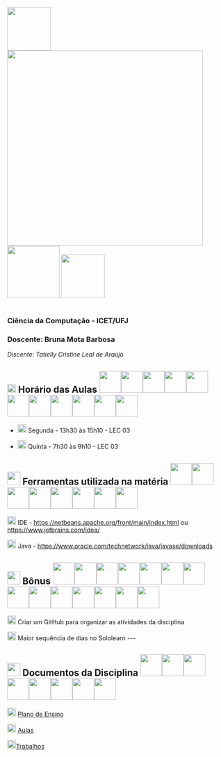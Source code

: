 <img src="https://github.com/user-attachments/assets/b1fa33cf-43ec-4637-8c2a-cd41f16bf0ff" width="100">  <img src="https://github.com/user-attachments/assets/81838698-97c1-4b50-9513-3d0aba9b13b1" width="450"> <img src="https://github.com/user-attachments/assets/03d53aca-9552-49f2-b8d0-062550533afb" width="120"> <img src="https://github.com/user-attachments/assets/b1fa33cf-43ec-4637-8c2a-cd41f16bf0ff" width="100"> 

#

### **Ciência da Computação - ICET/UFJ** 

### Doscente: Bruna Mota Barbosa
*Discente: Tatielly Cristine Leal de Araújo*

## <img src="https://github.com/user-attachments/assets/f8a9c40c-63f5-4ecb-ad70-f15e42da6365" width="20"> Horário das Aulas <img src="https://github.com/user-attachments/assets/b1fa33cf-43ec-4637-8c2a-cd41f16bf0ff" width="50"><img src="https://github.com/user-attachments/assets/b1fa33cf-43ec-4637-8c2a-cd41f16bf0ff" width="50"><img src="https://github.com/user-attachments/assets/b1fa33cf-43ec-4637-8c2a-cd41f16bf0ff" width="50"><img src="https://github.com/user-attachments/assets/b1fa33cf-43ec-4637-8c2a-cd41f16bf0ff" width="50"><img src="https://github.com/user-attachments/assets/b1fa33cf-43ec-4637-8c2a-cd41f16bf0ff" width="50"><img src="https://github.com/user-attachments/assets/b1fa33cf-43ec-4637-8c2a-cd41f16bf0ff" width="50"><img src="https://github.com/user-attachments/assets/b1fa33cf-43ec-4637-8c2a-cd41f16bf0ff" width="50"><img src="https://github.com/user-attachments/assets/b1fa33cf-43ec-4637-8c2a-cd41f16bf0ff" width="50"><img src="https://github.com/user-attachments/assets/b1fa33cf-43ec-4637-8c2a-cd41f16bf0ff" width="50"><img src="https://github.com/user-attachments/assets/b1fa33cf-43ec-4637-8c2a-cd41f16bf0ff" width="50"><img src="https://github.com/user-attachments/assets/b1fa33cf-43ec-4637-8c2a-cd41f16bf0ff" width="50">

- <img src="https://github.com/user-attachments/assets/3bf45ea6-2dbe-4e48-8b6d-a61cdc21c14e" width="20"> Segunda - 13h30 às 15h10 - LEC 03

- <img src="https://github.com/user-attachments/assets/3bf45ea6-2dbe-4e48-8b6d-a61cdc21c14e" width="20"> Quinta - 7h30 às 9h10 - LEC 03

## <img src="https://github.com/user-attachments/assets/33df927d-afed-418f-9637-7e75333512ae" width="30"> Ferramentas utilizada na matéria <img src="https://github.com/user-attachments/assets/b1fa33cf-43ec-4637-8c2a-cd41f16bf0ff" width="50"><img src="https://github.com/user-attachments/assets/b1fa33cf-43ec-4637-8c2a-cd41f16bf0ff" width="50"><img src="https://github.com/user-attachments/assets/b1fa33cf-43ec-4637-8c2a-cd41f16bf0ff" width="50"><img src="https://github.com/user-attachments/assets/b1fa33cf-43ec-4637-8c2a-cd41f16bf0ff" width="50"><img src="https://github.com/user-attachments/assets/b1fa33cf-43ec-4637-8c2a-cd41f16bf0ff" width="50"><img src="https://github.com/user-attachments/assets/b1fa33cf-43ec-4637-8c2a-cd41f16bf0ff" width="50"><img src="https://github.com/user-attachments/assets/b1fa33cf-43ec-4637-8c2a-cd41f16bf0ff" width="50"><img src="https://github.com/user-attachments/assets/b1fa33cf-43ec-4637-8c2a-cd41f16bf0ff" width="50">
<img src="https://github.com/user-attachments/assets/3bf45ea6-2dbe-4e48-8b6d-a61cdc21c14e" width="20"> IDE - https://netbeans.apache.org/front/main/index.html ou https://www.jetbrains.com/idea/

<img src="https://github.com/user-attachments/assets/3bf45ea6-2dbe-4e48-8b6d-a61cdc21c14e" width="20"> Java - https://www.oracle.com/technetwork/java/javase/downloads

## <img src="https://github.com/user-attachments/assets/3f67f0e8-d0e8-4862-918e-8701a86409f0" width="30"> Bônus <img src="https://github.com/user-attachments/assets/b1fa33cf-43ec-4637-8c2a-cd41f16bf0ff" width="50"><img src="https://github.com/user-attachments/assets/b1fa33cf-43ec-4637-8c2a-cd41f16bf0ff" width="50"><img src="https://github.com/user-attachments/assets/b1fa33cf-43ec-4637-8c2a-cd41f16bf0ff" width="50"><img src="https://github.com/user-attachments/assets/b1fa33cf-43ec-4637-8c2a-cd41f16bf0ff" width="50"><img src="https://github.com/user-attachments/assets/b1fa33cf-43ec-4637-8c2a-cd41f16bf0ff" width="50"><img src="https://github.com/user-attachments/assets/b1fa33cf-43ec-4637-8c2a-cd41f16bf0ff" width="50"><img src="https://github.com/user-attachments/assets/b1fa33cf-43ec-4637-8c2a-cd41f16bf0ff" width="50"><img src="https://github.com/user-attachments/assets/b1fa33cf-43ec-4637-8c2a-cd41f16bf0ff" width="50"><img src="https://github.com/user-attachments/assets/b1fa33cf-43ec-4637-8c2a-cd41f16bf0ff" width="50"><img src="https://github.com/user-attachments/assets/b1fa33cf-43ec-4637-8c2a-cd41f16bf0ff" width="50"><img src="https://github.com/user-attachments/assets/b1fa33cf-43ec-4637-8c2a-cd41f16bf0ff" width="50"><img src="https://github.com/user-attachments/assets/b1fa33cf-43ec-4637-8c2a-cd41f16bf0ff" width="50"><img src="https://github.com/user-attachments/assets/b1fa33cf-43ec-4637-8c2a-cd41f16bf0ff" width="50"><img src="https://github.com/user-attachments/assets/b1fa33cf-43ec-4637-8c2a-cd41f16bf0ff" width="50">

<img src="https://github.com/user-attachments/assets/3bf45ea6-2dbe-4e48-8b6d-a61cdc21c14e" width="20"> Criar um GitHub para organizar as atividades da disciplina

<img src="https://github.com/user-attachments/assets/3bf45ea6-2dbe-4e48-8b6d-a61cdc21c14e" width="20"> Maior sequência de dias no Sololearn ---

## <img src="https://github.com/user-attachments/assets/6fc595ad-87ad-48ac-ba70-9cd067c87128" width="30"> Documentos da Disciplina <img src="https://github.com/user-attachments/assets/b1fa33cf-43ec-4637-8c2a-cd41f16bf0ff" width="50"><img src="https://github.com/user-attachments/assets/b1fa33cf-43ec-4637-8c2a-cd41f16bf0ff" width="50"><img src="https://github.com/user-attachments/assets/b1fa33cf-43ec-4637-8c2a-cd41f16bf0ff" width="50"><img src="https://github.com/user-attachments/assets/b1fa33cf-43ec-4637-8c2a-cd41f16bf0ff" width="50"><img src="https://github.com/user-attachments/assets/b1fa33cf-43ec-4637-8c2a-cd41f16bf0ff" width="50"><img src="https://github.com/user-attachments/assets/b1fa33cf-43ec-4637-8c2a-cd41f16bf0ff" width="50"><img src="https://github.com/user-attachments/assets/b1fa33cf-43ec-4637-8c2a-cd41f16bf0ff" width="50"><img src="https://github.com/user-attachments/assets/b1fa33cf-43ec-4637-8c2a-cd41f16bf0ff" width="50">
<img src="https://github.com/user-attachments/assets/3bf45ea6-2dbe-4e48-8b6d-a61cdc21c14e" width="20"> [Plano de Ensino](https://github.com/brunamota/POO/files/15017784/Plano.de.Ensino.POO.-.01_2024.pdf)

<img src="https://github.com/user-attachments/assets/3bf45ea6-2dbe-4e48-8b6d-a61cdc21c14e" width="20"> [Aulas](https://github.com/Perezz21/Programa-o-Orientada-ao-Objeto/tree/main/Aulas)

<img src="https://github.com/user-attachments/assets/3bf45ea6-2dbe-4e48-8b6d-a61cdc21c14e" width="20">[Trabalhos](https://github.com/Ttorricelli/POO/blob/main/Trabalhos.md)
